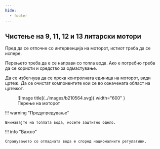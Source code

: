 ```yaml
---
hide:
  - footer
---
```


## Чистење на 9, 11, 12 и 13 литарски мотори

Пред да се отпочне со интервенција на моторот, истиот треба да се испере.

Перењето треба да е се направи со топла вода. Ако е потребно треба да се користи и средство за одмастување.

Да се избегнува да се прска контролната единица на моторот, види цртеж. Да се очистат компонентите кои се во означената област на цртежот.

<figure markdown>
  ![Image title](../images/b210564.svg){ width="600" }
  <figcaption>Перење на моторот</figcaption>
</figure>


!!! warning "Предупредување"

    Внимавајте на топлата вода, носете заштитно одело.

!!! info "Важно"

    Справувањето со отпадната вода е според националните регулативи.
